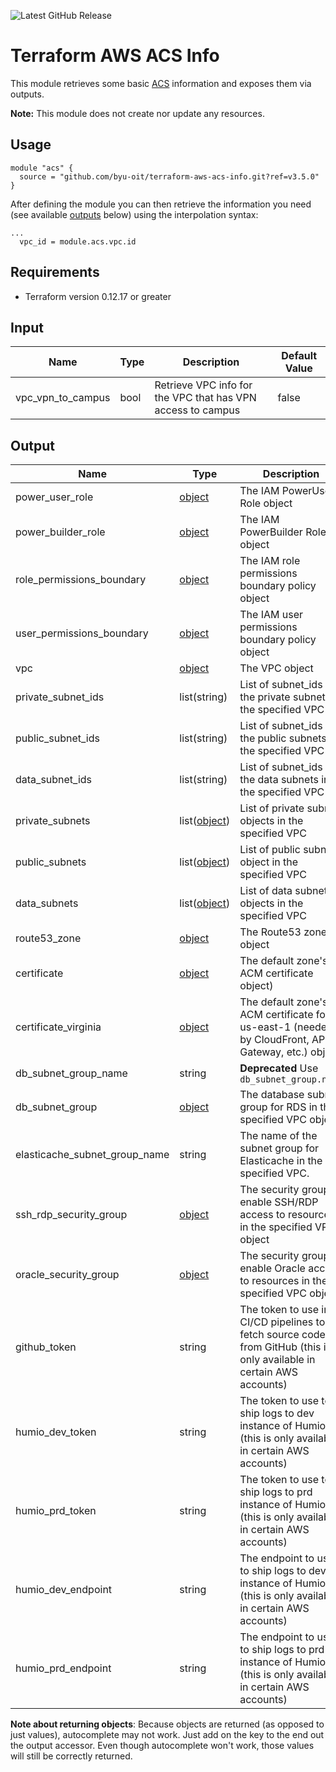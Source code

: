 ![Latest GitHub Release](https://img.shields.io/github/v/release/byu-oit/terraform-aws-acs-info?sort=semver)

# Terraform AWS ACS Info

This module retrieves some basic [ACS](https://github.com/byu-oit/aws-acs) information and exposes them via outputs. 

**Note:** This module does not create nor update any resources.

## Usage

```hcl
module "acs" {
  source = "github.com/byu-oit/terraform-aws-acs-info.git?ref=v3.5.0"
}
```

After defining the module you can then retrieve the information you need (see available [outputs](#output) below) using the interpolation syntax:

```hcl
...
  vpc_id = module.acs.vpc.id

```

## Requirements

* Terraform version 0.12.17 or greater

## Input

| Name              | Type | Description                                                 | Default Value |
| ----------------- | ---- | ----------------------------------------------------------- | ------------- |
| vpc_vpn_to_campus | bool | Retrieve VPC info for the VPC that has VPN access to campus | false         |

## Output

| Name                          | Type                                                                                                     | Description                                                                                                           |
|-------------------------------| -------------------------------------------------------------------------------------------------------- |-----------------------------------------------------------------------------------------------------------------------|
| power_user_role               | [object](https://www.terraform.io/docs/providers/aws/d/iam_role.html#attributes-reference)               | The IAM PowerUser Role object                                                                                         |
| power_builder_role            | [object](https://www.terraform.io/docs/providers/aws/d/iam_role.html#attributes-reference)               | The IAM PowerBuilder Role object                                                                                      |
| role_permissions_boundary     | [object](https://www.terraform.io/docs/providers/aws/d/iam_policy.html#attributes-reference)             | The IAM role permissions boundary policy object                                                                       |
| user_permissions_boundary     | [object](https://www.terraform.io/docs/providers/aws/d/iam_policy.html#attributes-reference)             | The IAM user permissions boundary policy object                                                                       |
| vpc                           | [object](https://www.terraform.io/docs/providers/aws/d/vpc.html#attributes-reference)                    | The VPC object                                                                                                        |
| private_subnet_ids            | list(string)                                                                                             | List of subnet_ids for the private subnets in the specified VPC                                                       |
| public_subnet_ids             | list(string)                                                                                             | List of subnet_ids for the public subnets in the specified VPC                                                        |
| data_subnet_ids               | list(string)                                                                                             | List of subnet_ids for the data subnets in the specified VPC                                                          |
| private_subnets               | list([object](https://www.terraform.io/docs/providers/aws/r/subnet.html#attributes-reference))           | List of private subnet objects in the specified VPC                                                                   |
| public_subnets                | list([object](https://www.terraform.io/docs/providers/aws/r/subnet.html#attributes-reference))           | List of public subnet object in the specified VPC                                                                     |
| data_subnets                  | list([object](https://www.terraform.io/docs/providers/aws/r/subnet.html#attributes-reference))           | List of data subnet objects in the specified VPC                                                                      |
| route53_zone                  | [object](https://www.terraform.io/docs/providers/aws/r/route53_zone.html#attributes-reference)           | The Route53 zone object                                                                                               |
| certificate                   | [object](https://www.terraform.io/docs/providers/aws/d/acm_certificate.html#attributes-reference)        | The default zone's ACM certificate object)                                                                            |
| certificate_virginia          | [object](https://www.terraform.io/docs/providers/aws/d/acm_certificate.html#attributes-reference)        | The default zone's ACM certificate for us-east-1 (needed by CloudFront, API Gateway, etc.) object                     |
| db_subnet_group_name          | string                              | **Deprecated** Use `db_subnet_group.name`                                                                             |
| db_subnet_group               | [object](https://registry.terraform.io/providers/hashicorp/aws/latest/docs/data-sources/db_subnet_group) | The database subnet group for RDS in the specified VPC object                                                         |
| elasticache_subnet_group_name | string | The name of the subnet group for Elasticache in the specified VPC.                                                    |
| ssh_rdp_security_group        | [object](https://www.terraform.io/docs/providers/aws/d/security_group.html)                              | The security group to enable SSH/RDP access to resources in the specified VPC object                                  |
| oracle_security_group         | [object](https://www.terraform.io/docs/providers/aws/d/security_group.html)                              | The security group to enable Oracle access to resources in the specified VPC object                                   |
| github_token                  | string                                                                                                   | The token to use in CI/CD pipelines to fetch source code from GitHub (this is only available in certain AWS accounts) |
| humio_dev_token               | string                                                                                                   | The token to use to ship logs to dev instance of Humio (this is only available in certain AWS accounts)               |
| humio_prd_token               | string                                                                                                   | The token to use to ship logs to prd instance of Humio (this is only available in certain AWS accounts)               |
| humio_dev_endpoint            | string                                                                                                   | The endpoint to use to ship logs to dev instance of Humio (this is only available in certain AWS accounts)            |
| humio_prd_endpoint            | string                                                                                                   | The endpoint to use to ship logs to prd instance of Humio (this is only available in certain AWS accounts)            |

**Note about returning objects**: Because objects are returned (as opposed to just values), autocomplete may not work. Just add on the key to the end out the output accessor. Even though autocomplete won't work, those values will still be correctly returned.
